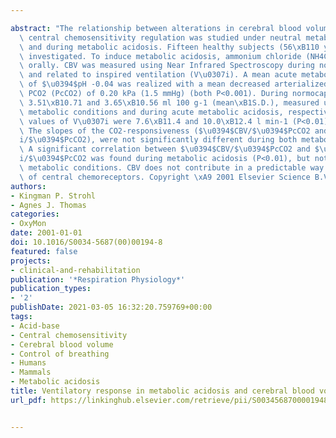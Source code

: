 ---
abstract: "The relationship between alterations in cerebral blood volume (CBV) and\
  \ central chemosensitivity regulation was studied under neutral metabolic conditions\
  \ and during metabolic acidosis. Fifteen healthy subjects (56\xB110 years) were\
  \ investigated. To induce metabolic acidosis, ammonium chloride (NH4Cl) was given\
  \ orally. CBV was measured using Near Infrared Spectroscopy during normo- and hypercapnia\
  \ and related to inspired ventilation (V\u0307i). A mean acute metabolic acidosis\
  \ of $\u0394$pH -0.04 was realized with a mean decreased arterialized capillary\
  \ PCO2 (PcCO2) of 0.20 kPa (1.5 mmHg) (both P<0.001). During normocapnia, CBV was\
  \ 3.51\xB10.71 and 3.65\xB10.56 ml 100 g-1 (mean\xB1S.D.), measured under neutral\
  \ metabolic conditions and during acute metabolic acidosis, respectively (ns). Corresponding\
  \ values of V\u0307i were 7.6\xB11.4 and 10.0\xB12.4 l min-1 (P<0.01), respectively.\
  \ The slopes of the CO2-responsiveness ($\u0394$CBV/$\u0394$PcCO2 and $\u0394$V\u0307\
  i/$\u0394$PcCO2), were not significantly different during both metabolic conditions.\
  \ A significant correlation between $\u0394$CBV/$\u0394$PcCO2 and $\u0394$V\u0307\
  i/$\u0394$PcCO2 was found during metabolic acidosis (P<0.01), but not under neutral\
  \ metabolic conditions. CBV does not contribute in a predictable way to the regulation\
  \ of central chemoreceptors. Copyright \xA9 2001 Elsevier Science B.V."
authors:
- Kingman P. Strohl
- Agnes J. Thomas
categories:
- OxyMon
date: 2001-01-01
doi: 10.1016/S0034-5687(00)00194-8
featured: false
projects:
- clinical-and-rehabilitation
publication: '*Respiration Physiology*'
publication_types:
- '2'
publishDate: 2021-03-05 16:32:20.759769+00:00
tags:
- Acid-base
- Central chemosensitivity
- Cerebral blood volume
- Control of breathing
- Humans
- Mammals
- Metabolic acidosis
title: Ventilatory response in metabolic acidosis and cerebral blood volume in humans
url_pdf: https://linkinghub.elsevier.com/retrieve/pii/S0034568700001948

---
